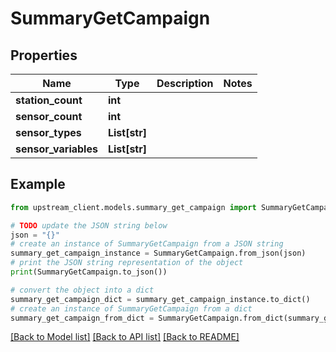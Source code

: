 # SummaryGetCampaign


## Properties

Name | Type | Description | Notes
------------ | ------------- | ------------- | -------------
**station_count** | **int** |  | 
**sensor_count** | **int** |  | 
**sensor_types** | **List[str]** |  | 
**sensor_variables** | **List[str]** |  | 

## Example

```python
from upstream_client.models.summary_get_campaign import SummaryGetCampaign

# TODO update the JSON string below
json = "{}"
# create an instance of SummaryGetCampaign from a JSON string
summary_get_campaign_instance = SummaryGetCampaign.from_json(json)
# print the JSON string representation of the object
print(SummaryGetCampaign.to_json())

# convert the object into a dict
summary_get_campaign_dict = summary_get_campaign_instance.to_dict()
# create an instance of SummaryGetCampaign from a dict
summary_get_campaign_from_dict = SummaryGetCampaign.from_dict(summary_get_campaign_dict)
```
[[Back to Model list]](../README.md#documentation-for-models) [[Back to API list]](../README.md#documentation-for-api-endpoints) [[Back to README]](../README.md)


